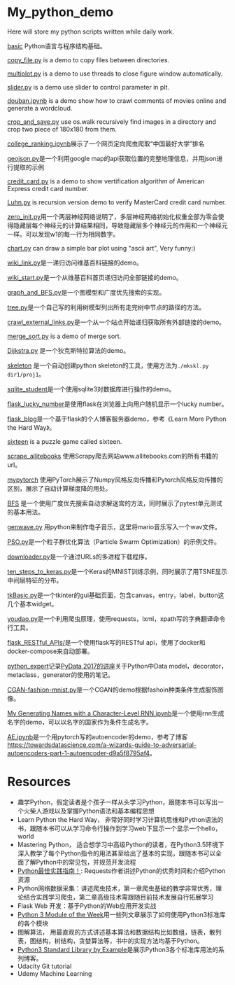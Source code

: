 ﻿# My_python_demo

Here will store my python scripts written while daily work.

[basic](basic) Python语言与程序结构基础。

[copy_file.py](copy_file.py) is a demo to copy files between directories.

[multiplot.py](multiplot.py) is a demo to use threads to close figure window automatically.

[slider.py](slider.py) is a demo use slider to control parameter in plt.

[douban.ipynb](douban.ipynb) is a demo show how to crawl comments of movies online and generate a wordcloud.

[crop_and_save.py](crop_and_save.py) use os.walk recursively find images in a directory and crop two piece of 180x180 from them.

[college_ranking.ipynb](college_ranking.ipynb)展示了一个网页定向爬虫爬取“中国最好大学”排名

[geojson.py](geojson.py)是一个利用google map的api获取位置的完整地理信息，并用json进行提取的示例

[credit_card.py](credit_card.py) is a demo to show vertification algorithm of American Express credit card number.

[Luhn.py](Luhn.py) is recursion version demo to verify MasterCard credit card number.

[zero_init.py](zero_init.py)用一个两层神经网络说明了，多层神经网络初始化权重全部为零会使得隐藏层每个神经元的计算结果相同，导致隐藏层多个神经元的作用和一个神经元一样。可以发现w1的每一行为相同数字。

[chart.py](chart.py) can draw a simple bar plot using "ascii art", Very funny:)

[wiki_link.py](wiki_link.py)是一递归访问维基百科链接的demo。

[wiki_start.py](wiki_start.py)是一个从维基百科首页递归访问全部链接的demo。

[graph_and_BFS.py](graph_and_BFS.py)是一个图模型和广度优先搜索的实现。

[tree.py](tree.py)是一个自己写的利用树模型列出所有走完树中节点的路径的方法。

[crawl_external_links.py](crawl_external_links.py)是一个从一个站点开始递归获取所有外部链接的demo。

[merge_sort.py](merge_sort.py) is a demo of merge sort.

[Dijkstra.py](Dijkstra.py) 是一个狄克斯特拉算法的demo。

[skeleton](skeleton) 是一个自动创建python skeleton的工具，使用方法为`./mkskl.py dir1/proj1`。

[sqlite_student](sqlite_student)是一个使用sqlite3对数据库进行操作的demo。

[flask_lucky_number](flask_lucky_number)是使用flask在浏览器上向用户随机显示一个lucky number。

[flask_blog](flask_blog)是一个基于flask的个人博客服务器demo，参考《Learn More Python the Hard Way》。

[sixteen](sixteen) is a puzzle game called sixteen.

[scrape_allitebooks](scrape_allitebooks) 使用Scrapy爬去网站www.allitebooks.com的所有书籍的url。

[mypytorch](mypytorch) 使用PyTorch展示了Numpy风格反向传播和Pytorch风格反向传播的区别，展示了自动计算梯度降的用处。

[BFS](BFS) 是一个使用广度优先搜索自动求解迷宫的方法，同时展示了pytest单元测试的基本用法。

[genwave.py](genwave.py) 用python来制作电子音乐，这里将mario音乐写入一个wav文件。

[PSO.py](PSO.py)是一个粒子群优化算法（Particle Swarm Optimization）的示例文件。

[downloader.py](downloader.py)是一个通过URLs的多进程下载程序。

[ten_steps_to_keras.py](ten_steps_to_keras.py)是一个Keras的MNIST训练示例，同时展示了用TSNE显示中间层特征的分布。

[tkBasic.py](tkBasic.py)是一个tkinter的gui基础页面，包含canvas，entry，label，button这几个基本widget。

[youdao.py](youdao.py)是一个利用爬虫原理，使用requests，lxml，xpath写的字典翻译命令行工具。

[flask_RESTful_APIs/](flask_RESTful_APIs/)是一个使用flask写的RESTful api，使用了docker和docker-compose来自动部署。

[python_expert](python_expert/)记录[PyData 2017的讲座](https://www.youtube.com/watch?v=7lmCu8wz8ro)关于Python中Data model，decorator，metaclass，generator的使用的笔记。

[CGAN-fashion-mnist.py](CGAN-fashion-mnist.py)是一个CGAN的demo根据fashoin种类条件生成服饰图像。

[My Generating Names with a Character-Level RNN.ipynb](My%20Generating%20Names%20with%20a%20Character-Level%20RNN.ipynb)是一个使用rnn生成名字的demo，可以以名字的国家作为条件生成名字。

[AE.ipynb](AE.ipynb)是一个用pytorch写的autoencoder的demo，参考了博客<https://towardsdatascience.com/a-wizards-guide-to-adversarial-autoencoders-part-1-autoencoder-d9a5f8795af4>。


# Resources
* 趣学Python，假定读者是个孩子一样从头学习Python，跟随本书可以写出一个火柴人游戏以及掌握Python语法和基本编程思想
* Learn Python the Hard Way， 非常好同时学习计算机思维和Python语法的书，跟随本书可以从学习命令行操作到学习web下显示一个显示一个hello，world
* Mastering Python， 适合想学习中高级Python的读者，在Python3.5环境下深入教学了每个Python指令的用法甚至给出了基本的实现，跟随本书可以全面了解Python中的常见包，并规范开发流程
* [Python最佳实践指南！](http://pythonguidecn.readthedocs.io/zh/latest/index.html): Requests作者讲述Python的优秀时间和介绍Python资源
* Python网络数据采集：讲述爬虫技术，第一章爬虫基础的教学非常优秀，理论结合实践学习爬虫，第二章高级技术需跟随目前技术发展自行拓展学习
* Flask Web 开发：基于Python的Web应用开发实战
* [Python 3 Module of the Week](https://pymotw.com/3/)用一些列文章展示了如何使用Python3标准库的各个模块
* 图解算法， 用最直观的方式讲述基本算法和数据结构比如数组，链表，散列表，图结构，树结构，贪婪算法等，书中的实现方法均基于Python。
* [Python3 Standard Library by Example](https://pymotw.com/3/)是展示Python3各个标准库用法的系列博客。
* Udacity Git tutorial
* Udemy Machine Learning
